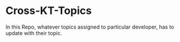 # Cross-KT-Topics
In this Repo, whatever topics assigned to particular developer, has to update with their topic.
